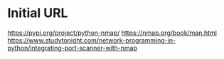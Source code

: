 # Initial URL

https://pypi.org/project/python-nmap/
https://nmap.org/book/man.html
https://www.studytonight.com/network-programming-in-python/integrating-port-scanner-with-nmap

